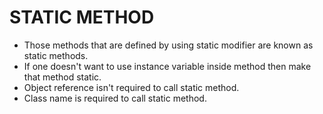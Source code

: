 # STATIC METHOD

+ Those methods that are defined by using static modifier are known as static methods.
+ If one doesn't want to use instance variable inside method then make that method static.
+ Object reference isn't required to call static method.
+ Class name is required to call static method.
